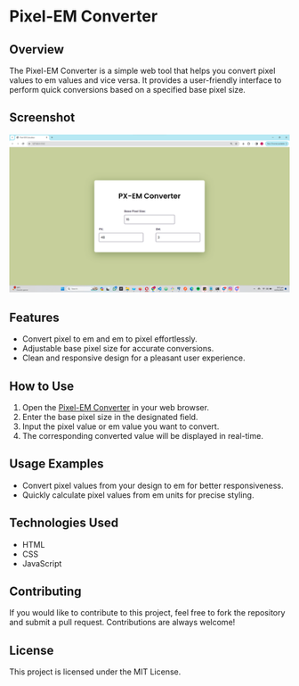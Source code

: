 # Pixel-EM Converter

## Overview

The Pixel-EM Converter is a simple web tool that helps you convert pixel values to em values and vice versa. It provides a user-friendly interface to perform quick conversions based on a specified base pixel size.

## Screenshot
![PX-EM Convertor](https://github.com/jamalsalim-js12/PX-EM-Convertor/blob/main/Project%20Preview.png)


## Features

- Convert pixel to em and em to pixel effortlessly.
- Adjustable base pixel size for accurate conversions.
- Clean and responsive design for a pleasant user experience.

## How to Use

1. Open the [Pixel-EM Converter](https://px-em-convertor.netlify.app) in your web browser.
2. Enter the base pixel size in the designated field.
3. Input the pixel value or em value you want to convert.
4. The corresponding converted value will be displayed in real-time.

## Usage Examples

- Convert pixel values from your design to em for better responsiveness.
- Quickly calculate pixel values from em units for precise styling.

## Technologies Used

- HTML
- CSS
- JavaScript

## Contributing

If you would like to contribute to this project, feel free to fork the repository and submit a pull request. Contributions are always welcome!

## License

This project is licensed under the MIT License.
